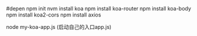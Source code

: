 #depen
npm init
nvm install koa
npm install koa-router
npm install koa-body
npm install koa2-cors
npm install axios


node my-koa-app.js  (启动自己的入口app.js)
